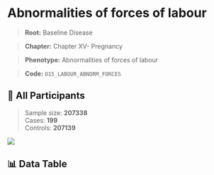 # Abnormalities of forces of labour

> **Root:** Baseline Disease  

> **Chapter:** Chapter XV- Pregnancy  

> **Phenotype:** Abnormalities of forces of labour  

> **Code:** `O15_LABOUR_ABNORM_FORCES`

## 🧪 All Participants  
> Sample size: **207338**  
> Cases: **199**  
> Controls: **207139**
<img src="/Sensitive/Figures/ALL/Baseline/O15_LABOUR_ABNORM_FORCES.png"/>

## 📊 Data Table
<CsvTableMRF src="/Sensitive/Data/ALL/Baseline/LG_O15_LABOUR_ABNORM_FORCES.csv"/>

